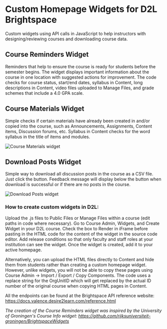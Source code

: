 # Custom Homepage Widgets for D2L Brightspace

Custom widgets using API calls in JavaScript to help instructors with designing/reviewing courses and downloading course data.

## Course Reminders Widget

Reminders that help to ensure the course is ready for students before the semester begins. The widget displays important information about the course in one location with suggested actions for improvement. The code checks for course status, start/end dates, syllabus in Content, long descriptions in Content, video files uploaded to Manage Files, and grade schemes that include a 4.0 GPA scale. 




## Course Materials Widget

Simple checks if certain materials have already been created in and/or copied into the course, such as Announcements, Assignments, Content items, Discussion forums, etc. Syllabus in Content checks for the word syllabus in the title of items and modules.

![Course Materials widget](https://jenniferlynnwagner.com/img/widgets/materials-widget.png)

## Download Posts Widget

Simple way to download all discussion posts in the course as a CSV file. Just click the button. Feedback message will display below the button when download is successful or if there are no posts in the course.

![Download Posts widget](https://jenniferlynnwagner.com/img/widgets/posts-widget.png)

### How to create custom widgets in D2L:

Upload the .js files to Public Files or Manage Files within a course (edit paths in code where necessary). Go to Course Admin, Widgets, and Create Widget in your D2L course. Check the box to Render in iFrame before pasting in the HTML code for the content of the widget in the source code editor. Add release conditions so that only faculty and staff roles at your institution can see the widget. Once the widget is created, add it to your active homepage.

Alternatively, you can upload the HTML files directly to Content and hide them from students rather than creating a custom homepage widget. However, unlike widgets, you will not be able to copy these pages using Course Admin -> Import / Export / Copy Components. The code uses a replace string for the OrgUnitID which will get replaced by the actual ID number of the original course when copying HTML pages in Content.

All the endpoints can be found at the Brightspace API reference website: https://docs.valence.desire2learn.com/reference.html

*The creation of the Course Reminders widget was inspired by the University of Groningen's Course Info widget: https://github.com/rijksuniversiteit-groningen/BrightspaceWidgets*
